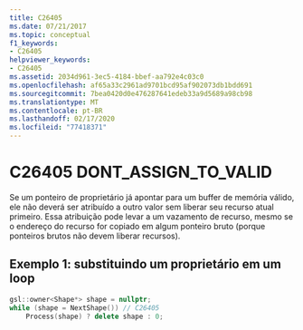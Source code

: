 ```yaml
---
title: C26405
ms.date: 07/21/2017
ms.topic: conceptual
f1_keywords:
- C26405
helpviewer_keywords:
- C26405
ms.assetid: 2034d961-3ec5-4184-bbef-aa792e4c03c0
ms.openlocfilehash: af65a33c2961ad9701bcd95af902073db1bdd691
ms.sourcegitcommit: 7bea0420d0e476287641edeb33a9d5689a98cb98
ms.translationtype: MT
ms.contentlocale: pt-BR
ms.lasthandoff: 02/17/2020
ms.locfileid: "77418371"
---
```

# <a name="c26405--dont_assign_to_valid"></a>C26405  DONT_ASSIGN_TO_VALID

Se um ponteiro de proprietário já apontar para um buffer de memória válido, ele não deverá ser atribuído a outro valor sem liberar seu recurso atual primeiro. Essa atribuição pode levar a um vazamento de recurso, mesmo se o endereço do recurso for copiado em algum ponteiro bruto (porque ponteiros brutos não devem liberar recursos).

## <a name="example-1-overwriting-an-owner-in-a-loop"></a>Exemplo 1: substituindo um proprietário em um loop

```cpp
gsl::owner<Shape*> shape = nullptr;
while (shape = NextShape()) // C26405
    Process(shape) ? delete shape : 0;
```
